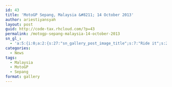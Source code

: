 ```yaml
---
id: 43
title: 'MotoGP Sepang, Malaysia &#8211; 14 October 2013'
author: ariestiyansyah
layout: post
guid: http://code-tax.rhcloud.com/?p=43
permalink: /motogp-sepang-malaysia-14-october-2013
sn_gl_:
  - 'a:5:{i:0;a:2:{s:27:"sn_gallery_post_image_title";s:7:"Ride it";s:21:"sn_gallery_post_image";a:2:{s:2:"id";s:2:"44";s:3:"src";s:86:"http://code-tax.rhcloud.com/wp-content/uploads/2013/10/IMG-20131013-WA0010-252x189.jpg";}}i:1;a:2:{s:27:"sn_gallery_post_image_title";s:9:"Live race";s:21:"sn_gallery_post_image";a:2:{s:2:"id";s:2:"46";s:3:"src";s:86:"http://code-tax.rhcloud.com/wp-content/uploads/2013/10/IMG-20131013-WA0012-252x189.jpg";}}i:2;a:2:{s:27:"sn_gallery_post_image_title";s:5:"Owwwh";s:21:"sn_gallery_post_image";a:2:{s:2:"id";s:2:"45";s:3:"src";s:86:"http://code-tax.rhcloud.com/wp-content/uploads/2013/10/IMG-20131013-WA0011-252x189.jpg";}}i:3;a:2:{s:27:"sn_gallery_post_image_title";s:21:"Stand for Malay Biker";s:21:"sn_gallery_post_image";a:2:{s:2:"id";s:2:"47";s:3:"src";s:86:"http://code-tax.rhcloud.com/wp-content/uploads/2013/10/IMG-20131013-WA0018-252x189.jpg";}}i:4;a:2:{s:27:"sn_gallery_post_image_title";s:13:"Sexy Umbrella";s:21:"sn_gallery_post_image";a:2:{s:2:"id";s:2:"48";s:3:"src";s:86:"http://code-tax.rhcloud.com/wp-content/uploads/2013/10/IMG-20131013-WA0022-252x156.jpg";}}}'
categories:
  - News
tags:
  - Malaysia
  - MotoGP
  - Sepang
format: gallery
---
```

